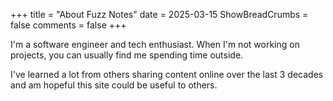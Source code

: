 +++
title = "About Fuzz Notes"
date = 2025-03-15
ShowBreadCrumbs = false
comments = false
+++

I'm a software engineer and tech enthusiast. When I'm not working on projects, you can usually find me spending time
outside.

I've learned a lot from others sharing content online over the last 3 decades and am hopeful this site could be useful 
to others.